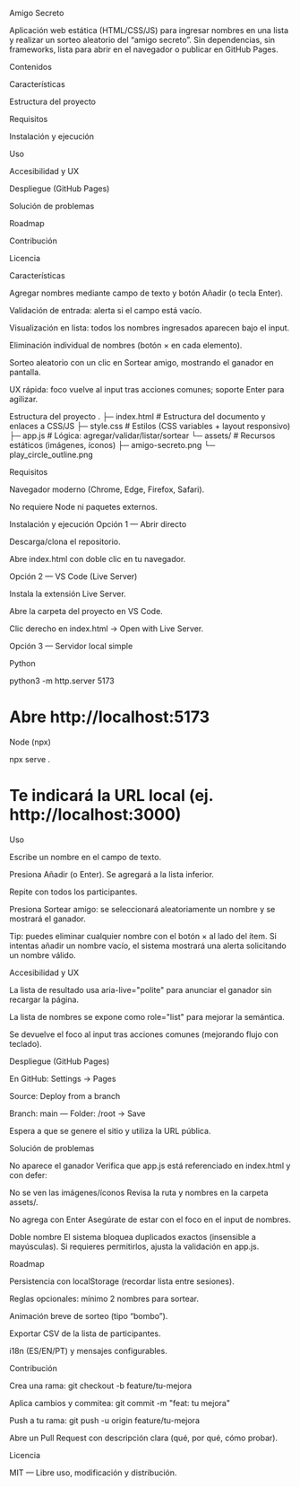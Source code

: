 Amigo Secreto

Aplicación web estática (HTML/CSS/JS) para ingresar nombres en una lista y realizar un sorteo aleatorio del “amigo secreto”. Sin dependencias, sin frameworks, lista para abrir en el navegador o publicar en GitHub Pages.

Contenidos

Características

Estructura del proyecto

Requisitos

Instalación y ejecución

Uso

Accesibilidad y UX

Despliegue (GitHub Pages)

Solución de problemas

Roadmap

Contribución

Licencia

Características

Agregar nombres mediante campo de texto y botón Añadir (o tecla Enter).

Validación de entrada: alerta si el campo está vacío.

Visualización en lista: todos los nombres ingresados aparecen bajo el input.

Eliminación individual de nombres (botón × en cada elemento).

Sorteo aleatorio con un clic en Sortear amigo, mostrando el ganador en pantalla.

UX rápida: foco vuelve al input tras acciones comunes; soporte Enter para agilizar.

Estructura del proyecto
.
├─ index.html        # Estructura del documento y enlaces a CSS/JS
├─ style.css         # Estilos (CSS variables + layout responsivo)
├─ app.js            # Lógica: agregar/validar/listar/sortear
└─ assets/           # Recursos estáticos (imágenes, íconos)
   ├─ amigo-secreto.png
   └─ play_circle_outline.png

Requisitos

Navegador moderno (Chrome, Edge, Firefox, Safari).

No requiere Node ni paquetes externos.

Instalación y ejecución
Opción 1 — Abrir directo

Descarga/clona el repositorio.

Abre index.html con doble clic en tu navegador.

Opción 2 — VS Code (Live Server)

Instala la extensión Live Server.

Abre la carpeta del proyecto en VS Code.

Clic derecho en index.html → Open with Live Server.

Opción 3 — Servidor local simple

Python

python3 -m http.server 5173
# Abre http://localhost:5173


Node (npx)

npx serve .
# Te indicará la URL local (ej. http://localhost:3000)

Uso

Escribe un nombre en el campo de texto.

Presiona Añadir (o Enter). Se agregará a la lista inferior.

Repite con todos los participantes.

Presiona Sortear amigo: se seleccionará aleatoriamente un nombre y se mostrará el ganador.

Tip: puedes eliminar cualquier nombre con el botón × al lado del ítem.
Si intentas añadir un nombre vacío, el sistema mostrará una alerta solicitando un nombre válido.

Accesibilidad y UX

La lista de resultado usa aria-live="polite" para anunciar el ganador sin recargar la página.

La lista de nombres se expone como role="list" para mejorar la semántica.

Se devuelve el foco al input tras acciones comunes (mejorando flujo con teclado).

Despliegue (GitHub Pages)

En GitHub: Settings → Pages

Source: Deploy from a branch

Branch: main — Folder: /root → Save

Espera a que se genere el sitio y utiliza la URL pública.

Solución de problemas

No aparece el ganador
Verifica que app.js está referenciado en index.html y con defer:

<script src="app.js" defer></script>


No se ven las imágenes/íconos
Revisa la ruta y nombres en la carpeta assets/.

No agrega con Enter
Asegúrate de estar con el foco en el input de nombres.

Doble nombre
El sistema bloquea duplicados exactos (insensible a mayúsculas). Si requieres permitirlos, ajusta la validación en app.js.

Roadmap

 Persistencia con localStorage (recordar lista entre sesiones).

 Reglas opcionales: mínimo 2 nombres para sortear.

 Animación breve de sorteo (tipo “bombo”).

 Exportar CSV de la lista de participantes.

 i18n (ES/EN/PT) y mensajes configurables.

Contribución

Crea una rama: git checkout -b feature/tu-mejora

Aplica cambios y commitea: git commit -m "feat: tu mejora"

Push a tu rama: git push -u origin feature/tu-mejora

Abre un Pull Request con descripción clara (qué, por qué, cómo probar).

Licencia

MIT — Libre uso, modificación y distribución. 
